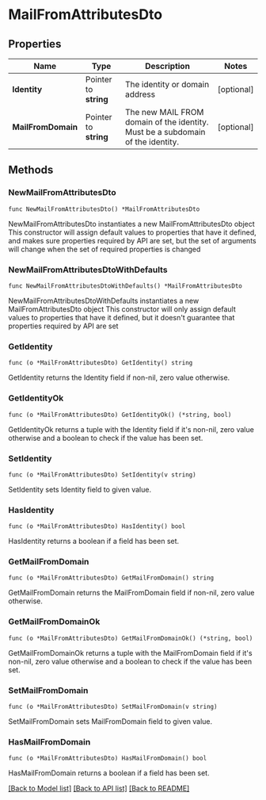 # MailFromAttributesDto

## Properties

Name | Type | Description | Notes
------------ | ------------- | ------------- | -------------
**Identity** | Pointer to **string** | The identity or domain address | [optional] 
**MailFromDomain** | Pointer to **string** | The new MAIL FROM domain of the identity. Must be a subdomain of the identity. | [optional] 

## Methods

### NewMailFromAttributesDto

`func NewMailFromAttributesDto() *MailFromAttributesDto`

NewMailFromAttributesDto instantiates a new MailFromAttributesDto object
This constructor will assign default values to properties that have it defined,
and makes sure properties required by API are set, but the set of arguments
will change when the set of required properties is changed

### NewMailFromAttributesDtoWithDefaults

`func NewMailFromAttributesDtoWithDefaults() *MailFromAttributesDto`

NewMailFromAttributesDtoWithDefaults instantiates a new MailFromAttributesDto object
This constructor will only assign default values to properties that have it defined,
but it doesn't guarantee that properties required by API are set

### GetIdentity

`func (o *MailFromAttributesDto) GetIdentity() string`

GetIdentity returns the Identity field if non-nil, zero value otherwise.

### GetIdentityOk

`func (o *MailFromAttributesDto) GetIdentityOk() (*string, bool)`

GetIdentityOk returns a tuple with the Identity field if it's non-nil, zero value otherwise
and a boolean to check if the value has been set.

### SetIdentity

`func (o *MailFromAttributesDto) SetIdentity(v string)`

SetIdentity sets Identity field to given value.

### HasIdentity

`func (o *MailFromAttributesDto) HasIdentity() bool`

HasIdentity returns a boolean if a field has been set.

### GetMailFromDomain

`func (o *MailFromAttributesDto) GetMailFromDomain() string`

GetMailFromDomain returns the MailFromDomain field if non-nil, zero value otherwise.

### GetMailFromDomainOk

`func (o *MailFromAttributesDto) GetMailFromDomainOk() (*string, bool)`

GetMailFromDomainOk returns a tuple with the MailFromDomain field if it's non-nil, zero value otherwise
and a boolean to check if the value has been set.

### SetMailFromDomain

`func (o *MailFromAttributesDto) SetMailFromDomain(v string)`

SetMailFromDomain sets MailFromDomain field to given value.

### HasMailFromDomain

`func (o *MailFromAttributesDto) HasMailFromDomain() bool`

HasMailFromDomain returns a boolean if a field has been set.


[[Back to Model list]](../README.md#documentation-for-models) [[Back to API list]](../README.md#documentation-for-api-endpoints) [[Back to README]](../README.md)


